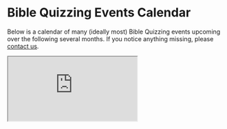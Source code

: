 <!--% hide_header_photo -->

# Bible Quizzing Events Calendar

Below is a calendar of many (ideally most) Bible Quizzing events upcoming over
the following several months. If you notice anything missing, please
<a href="contact@pnwquizzing.org">contact us</a>.

<iframe 
    src="https://calendar.google.com/calendar/embed?&wkst=1&bgcolor=%23ffffff&ctz=America%2FLos_Angeles&showTitle=0&showTabs=1&showCalendars=0&showNav=1&showDate=1&src=YmFhMnNsbGlxbWc1ZW5iZ3JzY3I5dDJtM29AZ3JvdXAuY2FsZW5kYXIuZ29vZ2xlLmNvbQ&color=%23D50000" 
    class="google_drive"></iframe>

